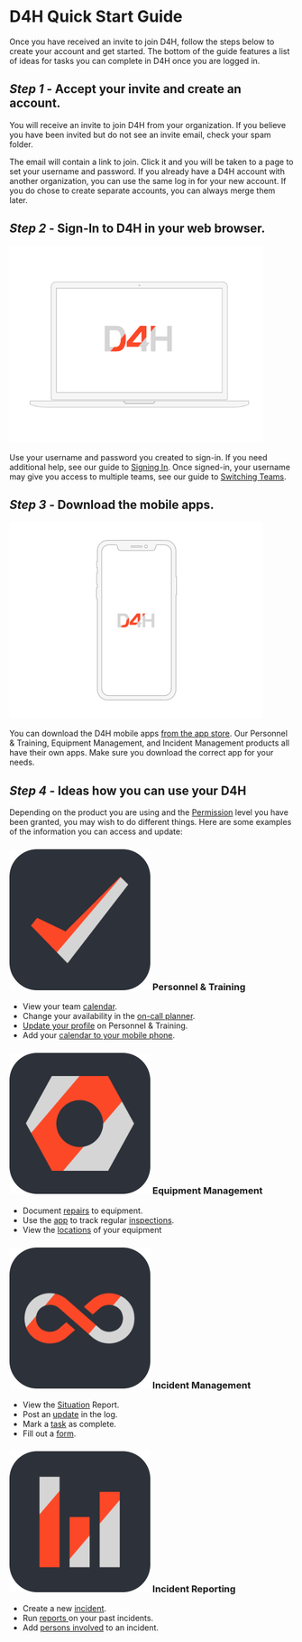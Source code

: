 # D4H Quick Start Guide

Once you have received an invite to join D4H, follow the steps below to create your account and get started. The bottom of the guide features a list of ideas for tasks you can complete in D4H once you are logged in.&#x20;

## _Step 1_ - Accept your invite and create an account.

You will receive an invite to join D4H from your organization. If you believe you have been invited but do not see an invite email, check your spam folder.

The email will contain a link to join. Click it and you will be taken to a page to set your username and password. If you already have a D4H account with another organization, you can use the same log in for your new account. If you do chose to create separate accounts, you can always merge them later.&#x20;

## _Step 2_ - Sign-In to D4H in your web browser.

![](../../.gitbook/assets/laptop-1.png)

Use your username and password you created to sign-in. If you need additional help, see our guide to [Signing In](signing-in-1.md). Once signed-in, your username may give you access to multiple teams, see our guide to [Switching Teams](switching-teams.md).

## _Step 3_ - Download the mobile apps.

![](../../.gitbook/assets/mobile-1.png)

You can download the D4H mobile apps [from the app store](https://d4htechnologies.com/mobile-apps). Our Personnel & Training, Equipment Management, and Incident Management products all have their own apps. Make sure you download the correct app for your needs.

## _Step 4_ - Ideas how you can use your D4H

Depending on the product you are using and the [Permission](../../user-access/permissions.md) level you have been granted, you may wish to do different things. Here are some examples of the information you can access and update:

### ![](../../.gitbook/assets/PT-rounded.png) Personnel & Training

* View your team [calendar](../../personnel-and-training/calendar/).
* Change your availability in the [on-call planner](../../personnel-and-training/on-call-planner/).
* [Update your profile](../../personnel-and-training/members/updating-my-personal-profile.md) on Personnel & Training.
* Add your [calendar to your mobile phone](../../personnel-and-training/calendar/exporting-my-d4h-calendar-to-my-personal-calendar.md).

### ![](../../.gitbook/assets/EM-rounded.png) Equipment Management

* Document [repairs](../../equipment-management/repairs/) to equipment.
* Use the [app](../../equipment-management/equipment-management-app/) to track regular [inspections](../../equipment-management/inspections/).
* View the [locations](../../equipment-management/equipment-locations/) of your equipment

### ![](../../.gitbook/assets/IM-rounded.png) Incident Management

* View the [Situation](../../incident-management/situation/) Report.
* Post an [update](../../incident-management/updates/) in the log.&#x20;
* Mark a [task](../../incident-management/task-boards/) as complete.
* Fill out a [form](../../incident-management/forms/).

### ![](../../.gitbook/assets/IR-rounded.png) Incident Reporting

* Create a new [incident](../../incident-reporting/incident-reports.md).
* Run [reports ](../../shared-services/reports/)on your past incidents.
* Add [persons involved](../../incident-reporting/persons-involved/) to an incident.


